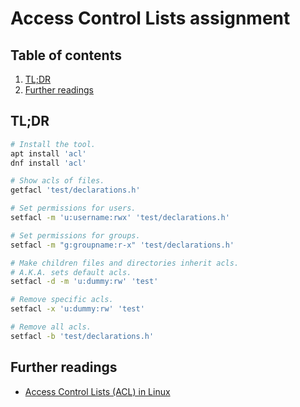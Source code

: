 # Access Control Lists assignment

## Table of contents <!-- omit in toc -->

1. [TL;DR](#tldr)
1. [Further readings](#further-readings)

## TL;DR

```sh
# Install the tool.
apt install 'acl'
dnf install 'acl'

# Show acls of files.
getfacl 'test/declarations.h'

# Set permissions for users.
setfacl -m 'u:username:rwx' 'test/declarations.h'

# Set permissions for groups.
setfacl -m "g:groupname:r-x" 'test/declarations.h'

# Make children files and directories inherit acls.
# A.K.A. sets default acls.
setfacl -d -m 'u:dummy:rw' 'test'

# Remove specific acls.
setfacl -x 'u:dummy:rw' 'test'

# Remove all acls.
setfacl -b 'test/declarations.h'
```

## Further readings

- [Access Control Lists (ACL) in Linux]

<!--
  References
  -->

<!-- Others -->
[access control lists (acl) in linux]: https://www.geeksforgeeks.org/access-control-listsacl-linux/
